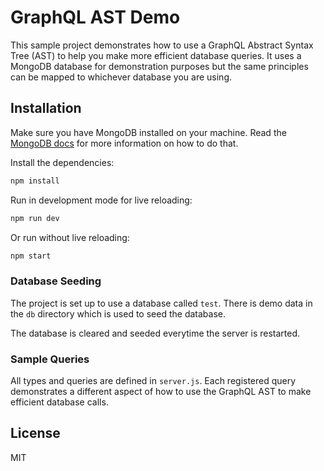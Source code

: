 # GraphQL AST Demo

This sample project demonstrates how to use a GraphQL Abstract Syntax Tree (AST) to help you make more efficient database queries. It uses a MongoDB database for demonstration purposes but the same principles can be mapped to whichever database you are using.

## Installation

Make sure you have MongoDB installed on your machine. Read the [MongoDB docs](https://docs.mongodb.com/manual/installation/) for more information on how to do that.

Install the dependencies:

```bash
npm install
```

Run in development mode for live reloading:

```bash
npm run dev
```

Or run without live reloading:

```bash
npm start
```

### Database Seeding

The project is set up to use a database called `test`. There is demo data in the `db` directory which is used to seed the database.

The database is cleared and seeded everytime the server is restarted.

### Sample Queries

All types and queries are defined in `server.js`. Each registered query demonstrates a different aspect of how to use the GraphQL AST to make efficient database calls.

## License

MIT
